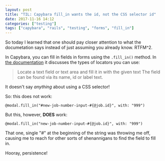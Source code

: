 ```yaml
---
layout: post
title: "TIL: Capybara fill_in wants the id, not the CSS selector id"
date: 2017-11-16 14:12
categories: ["testing"]
tags: ["capybara", "rails", "testing", "forms", "fill_in"]
---
```


So today I learned that one should pay closer attention to what the
documetation says instead of just assuming you already know. RTFM^2.

In Capybara, you can fill in fields in forms using the `.fill_in()`
method. In
[the documentation](http://www.rubydoc.info/github/teamcapybara/capybara/master/Capybara/Node/Actions#fill_in-instance_method)
it discusses the types of locators you can use:

> Locate a text field or text area and fill it in with the given text
> The field can be found via its name, id or label text.

It doesn't say *anything* about using a CSS selector!

So: this does not work:

    @modal.fill_in("#new-job-number-input-#{@job.id}", with: "999")

But this, however, **DOES** work:

    @modal.fill_in("new-job-number-input-#{@job.id}", with: "999")

That one, single "#" at the beginning of the string was throwing me
off, causing me to reach for other sorts of shenannigans to find the
field to fill in.

Hooray, persistence!
